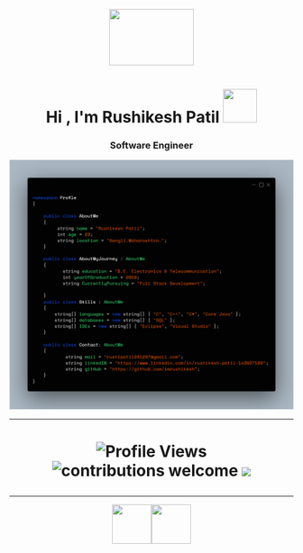<p align="center">
<img src="https://media.giphy.com/media/bcKmIWkUMCjVm/giphy.gif" width = "150px" height = "100px">

   <h1 align="center">Hi , I'm Rushikesh Patil  <img  src="https://media.giphy.com/media/xT0BKEFPYkaZoniHxS/giphy.gif" width="60px" height="60px"></h1> 
 
 <h3 align="center">Software Engineer</h3>
 

</p>


<img src="/profile.png">


***

<p align="center">
 <h1 align="center">
  
![Profile Views](https://visitor-badge.glitch.me/badge?page_id=imrushikesh.imrushikesh)
![contributions welcome](https://img.shields.io/badge/contributions-welcome-brightgreen.svg?style=flat)
![](https://img.shields.io/badge/focusOn-Programming-green)
 </h1>
</p>




***


<p align="center">
<p align="center">
<a  href="https://www.github.com/imrushikesh"><img src="https://img.icons8.com/ios/20/000000/github--v2.gif" style="width:5em; height:5em;"/></a><a href="https://www.linkedin.com/in/rushikesh-patil-1a3937189"><img src="https://img.icons8.com/wired/64/000000/linkedin--v2.gif" style="width:5em; height:5em;"/></a>
 </p>

</p>

